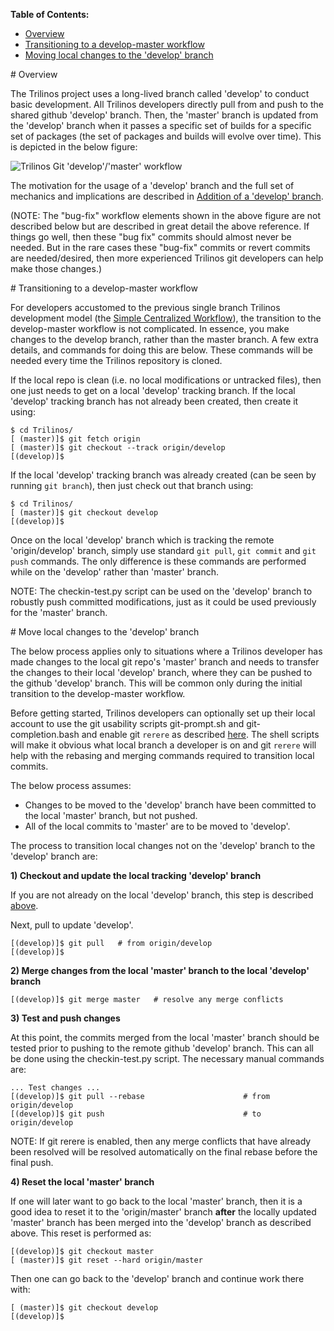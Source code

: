 **Table of Contents:**
* [Overview](https://github.com/trilinos/Trilinos/wiki/VC-|-'develop'-'master'-workflow#overview)
* [Transitioning to a develop-master workflow](https://github.com/trilinos/Trilinos/wiki/VC-|-'develop'-'master'-workflow#transition_develop_master)
* [Moving local changes to the 'develop' branch](https://github.com/trilinos/Trilinos/wiki/VC-|-'develop'-'master'-workflow#move_to_develop)

<a name="overview"/>
# Overview

The Trilinos project uses a long-lived branch called 'develop' to conduct basic development.  All Trilinos developers directly pull from and push to the shared github 'develop' branch.  Then, the 'master' branch is updated from the 'develop' branch when it passes a specific set of builds for a specific set of packages (the set of packages and builds will evolve over time).  This is depicted in the below figure:

![Trilinos Git 'develop'/'master' workflow](https://github.com/trilinos/trilinos_wiki_images/blob/master/GitDevelopMasterWorkflow.png)

The motivation for the usage of a 'develop' branch and the full set of mechanics and implications are described in [Addition of a 'develop' branch](https://docs.google.com/document/d/1uVQYI2cmNx09fDkHDA136yqDTqayhxqfvjFiuUue7wo/edit#heading=h.u2ougk1wk7ph).

(NOTE: The "bug-fix" workflow elements shown in the above figure are not described below but are described in great detail the above reference.  If things go well, then these "bug fix" commits should almost never be needed.  But in the rare cases these "bug-fix" commits or revert commits are needed/desired, then more experienced Trilinos git developers can help make those changes.)

<a name="transition_develop_master"/>
# Transitioning to a develop-master workflow

For developers accustomed to the previous single branch Trilinos development model (the [Simple Centralized Workflow](https://github.com/trilinos/Trilinos/wiki/VC-|-Simple-Centralized-Workflow)), the transition to the develop-master workflow is not complicated. In essence, you make changes to the develop branch, rather than the master branch. A few extra details, and commands for doing this are below. These commands will be needed every time the Trilinos repository is cloned.

If the local repo is clean (i.e. no local modifications or untracked files), then one just needs to get on a local 'develop' tracking branch.  If the local 'develop' tracking branch has not already been created, then create it using:

```
$ cd Trilinos/
[ (master)]$ git fetch origin
[ (master)]$ git checkout --track origin/develop
[(develop)]$ 
```

If the local 'develop' tracking branch was already created (can be seen by running `git branch`), then just check out that branch using:

```
$ cd Trilinos/
[ (master)]$ git checkout develop
[(develop)]$ 
```

Once on the local 'develop' branch which is tracking the remote 'origin/develop' branch, simply use standard `git pull`, `git commit` and `git push` commands. The only difference is these commands are performed while on the 'develop' rather than 'master' branch.

NOTE: The checkin-test.py script can be used on the 'develop' branch to robustly push committed modifications, just as it could be used previously for the 'master' branch.

<a name="move_to_develop"/>
# Move local changes to the 'develop' branch

The below process applies only to situations where a Trilinos developer has made changes to the local git repo's 'master' branch and needs to transfer the changes to their local 'develop' branch, where they can be pushed to the github 'develop' branch. This will be common only during the initial transition to the develop-master workflow.

Before getting started, Trilinos developers can optionally set up their local account to use the git usability scripts git-prompt.sh and git-completion.bash and enable git `rerere` as described [here](https://github.com/trilinos/Trilinos/wiki/VC-%7C-Initial-Git-Setup).  The shell scripts will make it obvious what local branch a developer is on and git `rerere` will help with the rebasing and merging commands required to transition local commits.

The below process assumes:
* Changes to be moved to the 'develop' branch have been committed to the local 'master' branch, but not pushed.
* All of the local commits to 'master' are to be moved to 'develop'.

The process to transition local changes not on the 'develop' branch to the 'develop' branch are:

**1) Checkout and update the local tracking 'develop' branch**

If you are not already on the local 'develop' branch, this step is described [above](https://github.com/trilinos/Trilinos/wiki/VC-|-'develop'-'master'-workflow#transition_develop_master).

Next, pull to update 'develop'.

```
[(develop)]$ git pull   # from origin/develop
[(develop)]$
```

**2) Merge changes from the local 'master' branch to the local 'develop' branch**

```
[(develop)]$ git merge master   # resolve any merge conflicts
```

**3) Test and push changes**

At this point, the commits merged from the local 'master' branch should be tested prior to pushing to the remote github 'develop' branch.  This can all be done using the checkin-test.py script. The necessary manual commands are:

```
... Test changes ...
[(develop)]$ git pull --rebase                      # from origin/develop
[(develop)]$ git push                               # to origin/develop
```

NOTE: If git rerere is enabled, then any merge conflicts that have already been resolved will be resolved automatically on the final rebase before the final push.

**4) Reset the local 'master' branch**

If one will later want to go back to the local 'master' branch, then it is a good idea to reset it to the 'origin/master' branch  **after** the locally updated 'master' branch has been merged into the 'develop' branch as described above.  This reset is performed as:

```
[(develop)]$ git checkout master
[ (master)]$ git reset --hard origin/master
```

Then one can go back to the 'develop' branch and continue work there with:

```
[ (master)]$ git checkout develop
[(develop)]$
```
